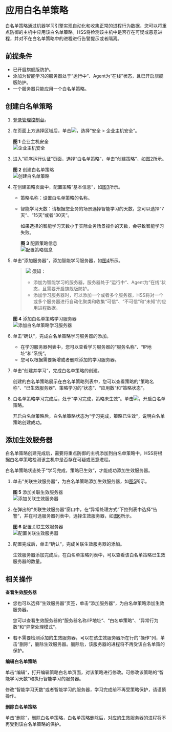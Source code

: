# 应用白名单策略<a name="hss_01_0056"></a>

白名单策略通过机器学习引擎实现自动化和收集正常的进程行为数据，您可以将重点防御的主机中应用该白名单策略。HSS将检测该主机中是否存在可疑或恶意进程，并对不在白名单策略中的进程进行告警提示或者隔离。

## 前提条件<a name="section03898322209"></a>

-   已开启旗舰版防护。
-   添加为智能学习的服务器处于“运行中“、Agent为“在线“状态，且已开启旗舰版防护。
-   一个服务器只能应用一个白名单策略。

## 创建白名单策略<a name="section8431346145818"></a>

1.  [登录管理控制台](https://console.huaweicloud.com)。
2.  在页面上方选择区域后，单击![](figures/icon-servicelist.png)，选择“安全  \>  企业主机安全“。

    **图 1**  企业主机安全<a name="hss_01_0229_fig1271516227232"></a>  
    ![](figures/企业主机安全.png "企业主机安全")

3.  进入“程序运行认证“页面，选择“白名单策略“，单击“创建策略“，如[图2](#fig15321230175718)所示。

    **图 2**  创建白名单策略<a name="fig15321230175718"></a>  
    ![](figures/创建白名单策略.png "创建白名单策略")

4.  在创建策略页面中，配置策略“基本信息“，如[图3](#fig4161143291211)所示。
    -   策略名称：设置白名单策略的名称。
    -   智能学习天数：请根据您业务的场景选择智能学习的天数，您可以选择“7天“、“15天“或者“30天“。

        如果选择的智能学习天数小于实际业务场景操作的天数，会导致智能学习失败。

        **图 3**  配置策略信息<a name="fig4161143291211"></a>  
        ![](figures/配置策略信息.png "配置策略信息")

5.  单击“添加服务器“，添加智能学习服务器，如[图4](#fig158581753125814)所示。

    >![](public_sys-resources/icon-notice.gif) **须知：**   
    >-   添加为智能学习的服务器，服务器处于“运行中“、Agent为“在线“状态，且需要开启旗舰版防护。  
    >-   添加学习服务器时，可以添加一个或者多个服务器，HSS将对一个或多个服务器进行自动化聚类和收集“可信“、“不可信“和“未知“的应用进程数据。  

    **图 4**  添加白名单策略学习服务器<a name="fig158581753125814"></a>  
    ![](figures/添加白名单策略学习服务器.png "添加白名单策略学习服务器")

6.  单击“确认“，完成白名单策略学习服务器的添加。
    -   在学习服务器列表中，您可以查看学习服务器的“服务名称“、“IP地址“和“系统“。
    -   您可以根据需要新增或者删除添加的学习服务器。

7.  单击“创建并学习“，完成白名单策略的创建。

    创建的白名单策略展示在白名单策略列表中，您可以查看策略的“策略名称“、“已生效服务器“、策略学习的“状态“、“应用数“和“策略状态“。

8.  白名单策略学习完成后，处于“学习完成，策略未生效“。单击![](figures/icon-closed.png)，开启白名单策略。

    开启白名单策略后，白名单策略状态为“学习完成，策略已生效“，说明白名单策略创建成功。


## 添加生效服务器<a name="section157259107378"></a>

白名单策略创建完成后，需要将重点防御的主机添加到白名单策略中，HSS将根据白名单策略检测该主机中是否存在可疑或恶意进程。

白名单策略状态处于“学习完成，策略已生效“，才能成功添加生效服务器。

1.  单击“关联生效服务器“，为白名单策略添加生效服务器，如[图5](#fig1926019452016)所示。

    **图 5**  添加关联生效服务器<a name="fig1926019452016"></a>  
    ![](figures/添加关联生效服务器.png "添加关联生效服务器")

2.  在弹出的“关联生效服务器“窗口中，在“异常处理方式“下拉列表中选择“告警“，并在可选服务器列表中，选择生效服务器，如[图6](#fig16755625112414)所示。

    **图 6**  配置关联生效服务器<a name="fig16755625112414"></a>  
    ![](figures/配置关联生效服务器.png "配置关联生效服务器")

3.  配置完成后，单击“确认“，完成关联生效服务器的添加。

    生效服务器添加完成后，在白名单策略列表中，可以查看该白名单策略已生效服务器的数量。


## 相关操作<a name="section13644154072617"></a>

**查看生效服务器**

-   您也可以选择“生效服务器“页签，单击“添加服务器“，为白名单策略添加生效服务器。

    您可以查看生效服务器的“服务器名称/IP地址“、“白名单策略“、“异常行为数“和“异常处理模式“。

-   若不需要检测添加的生效服务器，可以在该生效服务器所在行的“操作“列，单击“删除“，删除生效服务器。删除后，该服务器的进程将不再受该白名单策的保护。

**编辑白名单策略**

单击“编辑“，打开编辑策略白名单页面，对该策略进行修改。可修改该策略的“智能学习天数“和执行智能学习的服务器。

修改“智能学习天数“或者智能学习的服务器，学习完成前不再受策略保护，请谨慎操作。

**删除白名单策略**

单击“删除“，删除白名单策略，白名单策略删除后，对应的生效服务器的进程将不再受到该白名单策略的保护。

